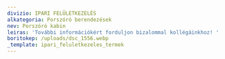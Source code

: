 ```yaml
---
divizio: IPARI FELÜLETKEZELÉS
alkategoria: Porszóró berendezések
nev: Porszóró kabin
leiras: 'További információkért forduljon bizalommal kollégáinkhoz! '
boritokep: /uploads/dsc_1556.webp
_template: ipari_feluletkezeles_termek
---
```


